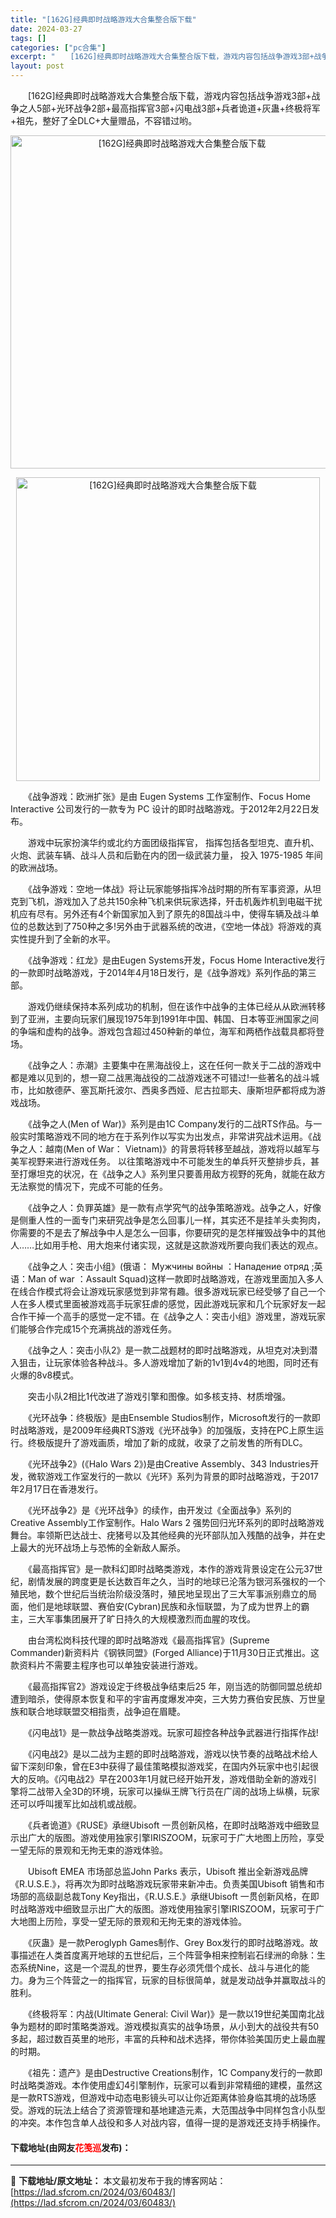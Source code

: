 ```yaml
---
title: "[162G]经典即时战略游戏大合集整合版下载"
date: 2024-03-27
tags: []
categories: ["pc合集"]
excerpt: "　　[162G]经典即时战略游戏大合集整合版下载，游戏内容包括战争游戏3部+战争之人5部+光环战争2部+最高指挥官3部+闪电战3部+兵者诡道+灰蛊+终极将军+祖先，整好了全DLC+大量赠品，不容错过哟。 　　《战争游戏：欧洲扩张》是由 Eugen Systems 工作室制作、Focus Home I&hellip;"
layout: post
---
```


 <p>　　[162G]经典即时战略游戏大合集整合版下载，游戏内容包括战争游戏3部+战争之人5部+光环战争2部+最高指挥官3部+闪电战3部+兵者诡道+灰蛊+终极将军+祖先，整好了全DLC+大量赠品，不容错过哟。</p> <p align="center"><img align="" border="0" src="https://lad.sfcrom.cn/wp-content/uploads/2024/03/20240327_6603d6364ab51.jpg" width="533" alt="[162G]经典即时战略游戏大合集整合版下载" /></p> <p align="center"><img align="" border="0" src="https://lad.sfcrom.cn/wp-content/uploads/2024/03/20240327_6603d636972db.png" width="486" alt="[162G]经典即时战略游戏大合集整合版下载" /></p> <p>　　《战争游戏：欧洲扩张》是由 Eugen Systems 工作室制作、Focus Home Interactive 公司发行的一款专为 PC 设计的即时战略游戏。于2012年2月22日发布。</p> <p>　　游戏中玩家扮演华约或北约方面团级指挥官， 指挥包括各型坦克、直升机、火炮、武装车辆、战斗人员和后勤在内的团一级武装力量， 投入 1975-1985 年间的欧洲战场。</p> <p>　　《战争游戏：空地一体战》将让玩家能够指挥冷战时期的所有军事资源，从坦克到飞机，游戏加入了总共150余种飞机来供玩家选择，歼击机轰炸机到电磁干扰机应有尽有。另外还有4个新国家加入到了原先的8国战斗中，使得车辆及战斗单位的总数达到了750种之多!另外由于武器系统的改进，《空地一体战》将游戏的真实性提升到了全新的水平。</p> <p>　　《战争游戏：红龙》是由Eugen Systems开发，Focus Home Interactive发行的一款即时战略游戏，于2014年4月18日发行，是《战争游戏》系列作品的第三部。</p> <p>　　游戏仍继续保持本系列成功的机制，但在该作中战争的主体已经从从欧洲转移到了亚洲，主要向玩家们展现1975年到1991年中国、韩国、日本等亚洲国家之间的争端和虚构的战争。游戏包含超过450种新的单位，海军和两栖作战载具都将登场。</p> <p>　　《战争之人：赤潮》主要集中在黑海战役上，这在任何一款关于二战的游戏中都是难以见到的，想一窥二战黑海战役的二战游戏迷不可错过!一些著名的战斗城市，比如敖德萨、塞瓦斯托波尔、西奥多西娅、尼古拉耶夫、康斯坦萨都将成为游戏战场。</p> <p>　　《战争之人(Men of War)》系列是由1C Company发行的二战RTS作品。与一般实时策略游戏不同的地方在于系列作以写实为出发点，非常讲究战术运用。《战争之人：越南(Men of War： Vietnam)》的背景将转移至越战，游戏将以越军与美军视野来进行游戏任务。 以往策略游戏中不可能发生的单兵歼灭整排步兵，甚至打爆坦克的状况，在《战争之人》系列里只要善用敌方视野的死角，就能在敌方无法察觉的情况下，完成不可能的任务。</p> <p>　　《战争之人：负罪英雄》是一款有点学究气的战争策略游戏。战争之人，好像是侧重人性的一面专门来研究战争是怎么回事儿一样，其实还不是挂羊头卖狗肉，你需要的不是去了解战争中人是怎么一回事，你要研究的是怎样摧毁战争中的其他人&hellip;&hellip;比如用手枪、用大炮来付诸实现，这就是这款游戏所要向我们表达的观点。</p> <p>　　《战争之人：突击小组》(俄语： Мужчины войны ：Нападение отряд ;英语：Man of war ：Assault Squad)这样一款即时战略游戏，在游戏里面加入多人在线合作模式将会让游戏玩家感觉到非常有趣。很多游戏玩家已经受够了自己一个人在多人模式里面被游戏高手玩家狂虐的感觉，因此游戏玩家和几个玩家好友一起合作干掉一个高手的感觉一定不错。在《战争之人：突击小组》游戏里，游戏玩家们能够合作完成15个充满挑战的游戏任务。</p> <p>　　《战争之人：突击小队2》是一款二战题材的即时战略游戏，从坦克对决到潜入狙击，让玩家体验各种战斗。多人游戏增加了新的1v1到4v4的地图，同时还有火爆的8v8模式。</p> <p>　　突击小队2相比1代改进了游戏引擎和图像。如多核支持、材质增强。</p> <p>　　《光环战争：终极版》是由Ensemble Studios制作，Microsoft发行的一款即时战略游戏，是2009年经典RTS游戏《光环战争》的加强版，支持在PC上原生运行。终极版提升了游戏画质，增加了新的成就，收录了之前发售的所有DLC。</p> <p>　　《光环战争2》(《Halo Wars 2》)是由Creative Assembly、343 Industries开发，微软游戏工作室发行的一款以《光环》系列为背景的即时战略游戏，于2017年2月17日在香港发行。</p> <p>　　《光环战争2》是《光环战争》的续作，由开发过《全面战争》系列的Creative Assembly工作室制作。Halo Wars 2 强势回归光环系列的即时战略游戏舞台。率领斯巴达战士、疣猪号以及其他经典的光环部队加入残酷的战争，并在史上最大的光环战场上与恐怖的全新敌人厮杀。</p> <p>　　《最高指挥官》是一款科幻即时战略类游戏，本作的游戏背景设定在公元37世纪，剧情发展的跨度更是长达数百年之久，当时的地球已沦落为银河系强权的一个殖民地，数个世纪后当统治阶级没落时，殖民地呈现出了三大军事派别鼎立的局面，他们是地球联盟、赛伯安(Cybran)民族和永恒联盟，为了成为世界上的霸主，三大军事集团展开了旷日持久的大规模激烈而血腥的攻伐。</p> <p>　　由台湾松岗科技代理的即时战略游戏《最高指挥官》(Supreme Commander)新资料片《钢铁同盟》(Forged Alliance)于11月30日正式推出。这款资料片不需要主程序也可以单独安装进行游戏。</p> <p>　　《最高指挥官2》游戏设定于终极战争结束后25 年，刚当选的防御同盟总统却遭到暗杀，使得原本恢复和平的宇宙再度爆发冲突，三大势力赛伯安民族、万世皇族和联合地球联盟交相指责，战争迫在眉睫。</p> <p>　　《闪电战1》是一款战争战略类游戏。玩家可超控各种战争武器进行指挥作战!</p> <p>　　《闪电战2》是以二战为主题的即时战略游戏，游戏以快节奏的战略战术给人留下深刻印象，曾在E3中获得了最佳策略模拟游戏奖，在国内外玩家中也引起很大的反响。《闪电战2》早在2003年1月就已经开始开发，游戏借助全新的游戏引擎将二战带入全3D的环境，玩家可以操纵王牌飞行员在广阔的战场上纵横，玩家还可以呼叫援军比如战机或战舰。</p> <p>　　《兵者诡道》《RUSE》承继Ubisoft 一贯创新风格，在即时战略游戏中细致显示出广大的版图。游戏使用独家引擎IRISZOOM，玩家可于广大地图上历险，享受一望无际的景观和无拘无束的游戏体验。</p> <p>　　Ubisoft EMEA 市场部总监John Parks 表示，Ubisoft 推出全新游戏品牌《R.U.S.E.》，将再次为即时战略游戏玩家带来新冲击。负责美国Ubisoft 销售和市场部的高级副总裁Tony Key指出，《R.U.S.E.》承继Ubisoft 一贯创新风格，在即时战略游戏中细致显示出广大的版图。游戏使用独家引擎IRISZOOM，玩家可于广大地图上历险，享受一望无际的景观和无拘无束的游戏体验。</p> <p>　　《灰蛊》是一款Peroglyph Games制作、Grey Box发行的即时战略游戏。故事描述在人类首度离开地球的五世纪后，三个阵营争相来控制岩石绿洲的命脉：生态系统Nine，这是一个混乱的世界，要生存必须凭借个成长、战斗与进化的能力。身为三个阵营之一的指挥官，玩家的目标很简单，就是发动战争并赢取战斗的胜利。</p> <p>　　《终极将军：内战(Ultimate General: Civil War)》是一款以19世纪美国南北战争为题材的即时策略类游戏。游戏模拟真实的战争场景，从小到大的战役共有50多起，超过数百英里的地形，丰富的兵种和战术选择，带你体验美国历史上最血腥的时期。</p> <p>　　《祖先：遗产》是由Destructive Creations制作，1C Company发行的一款即时战略类游戏。本作使用虚幻4引擎制作，玩家可以看到非常精细的建模，虽然这是一款RTS游戏，但游戏中动态电影镜头可以让你近距离体验身临其境的战场感受。游戏的玩法上结合了资源管理和基地建造元素，大范围战争中同样包含小队型的冲突。本作包含单人战役和多人对战内容，值得一提的是游戏还支持手柄操作。</p> <p><h4>下载地址(由网友<font color="red">花笺巡</font>发布)：</h4></p> 

---
📖 **下载地址/原文地址：** 本文最初发布于我的博客网站：[https://lad.sfcrom.cn/2024/03/60483/](https://lad.sfcrom.cn/2024/03/60483/)

